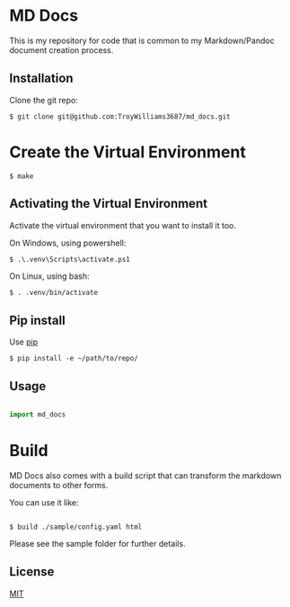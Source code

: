 # MD Docs

This is my repository for code that is common to my Markdown/Pandoc document creation process.

## Installation

Clone the git repo:

```
$ git clone git@github.com:TroyWilliams3687/md_docs.git
```

# Create the Virtual Environment

```
$ make
```

## Activating the Virtual Environment

Activate the virtual environment that you want to install it too.

On Windows, using powershell:

```
$ .\.venv\Scripts\activate.ps1
```

On Linux, using bash:

```bash
$ . .venv/bin/activate
```

## Pip install

Use [pip](https://pip.pypa.io/en/stable/)


```
$ pip install -e ~/path/to/repo/
```

## Usage

```python

import md_docs

```

# Build

MD Docs also comes with a build script that can transform the markdown documents to other forms.

You can use it like:

```

$ build ./sample/config.yaml html

```

Please see the sample folder for further details.


## License

[MIT](https://choosealicense.com/licenses/mit/)